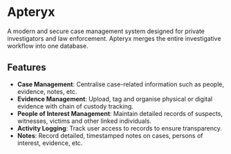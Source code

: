 # Apteryx

A modern and secure case management system designed for private investigators and law enforcement. Apteryx merges the entire investigative workflow into one database. 

## Features
- **Case Management**: Centralise case-related information such as people, evidence, notes, etc.
- **Evidence Management**: Upload, tag and organise physical or digital evidence with chain of custody tracking.
- **People of Interest Management**: Maintain detailed records of suspects, witnesses, victims and other linked individuals.
- **Activity Logging**: Track user access to records to ensure transparency.
- **Notes**: Record detailed, timestamped notes on cases, persons of interest, evidence, etc.
